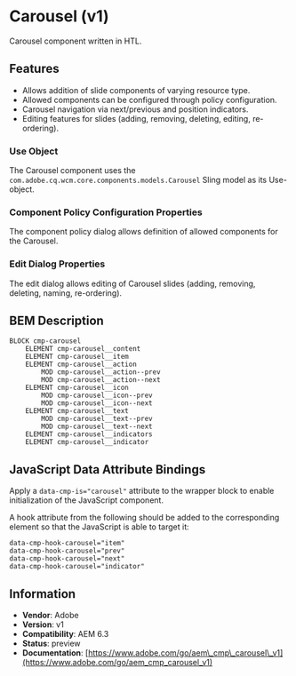 <!--
Copyright 2018 Adobe Systems Incorporated

Licensed under the Apache License, Version 2.0 (the "License");
you may not use this file except in compliance with the License.
You may obtain a copy of the License at

    http://www.apache.org/licenses/LICENSE-2.0

Unless required by applicable law or agreed to in writing, software
distributed under the License is distributed on an "AS IS" BASIS,
WITHOUT WARRANTIES OR CONDITIONS OF ANY KIND, either express or implied.
See the License for the specific language governing permissions and
limitations under the License.
-->
Carousel (v1)
====
Carousel component written in HTL.

## Features

* Allows addition of slide components of varying resource type.
* Allowed components can be configured through policy configuration.
* Carousel navigation via next/previous and position indicators.
* Editing features for slides (adding, removing, deleting, editing, re-ordering).

### Use Object
The Carousel component uses the `com.adobe.cq.wcm.core.components.models.Carousel` Sling model as its Use-object.

### Component Policy Configuration Properties
The component policy dialog allows definition of allowed components for the Carousel.

### Edit Dialog Properties
The edit dialog allows editing of Carousel slides (adding, removing, deleting, naming, re-ordering).

## BEM Description
```
BLOCK cmp-carousel
    ELEMENT cmp-carousel__content
    ELEMENT cmp-carousel__item
    ELEMENT cmp-carousel__action
        MOD cmp-carousel__action--prev
        MOD cmp-carousel__action--next
    ELEMENT cmp-carousel__icon
        MOD cmp-carousel__icon--prev
        MOD cmp-carousel__icon--next
    ELEMENT cmp-carousel__text
        MOD cmp-carousel__text--prev
        MOD cmp-carousel__text--next
    ELEMENT cmp-carousel__indicators
    ELEMENT cmp-carousel__indicator
```

## JavaScript Data Attribute Bindings
Apply a `data-cmp-is="carousel"` attribute to the wrapper block to enable initialization of the JavaScript component.

A hook attribute from the following should be added to the corresponding element so that the JavaScript is able to target it:

```
data-cmp-hook-carousel="item"
data-cmp-hook-carousel="prev"
data-cmp-hook-carousel="next"
data-cmp-hook-carousel="indicator"
```

## Information
* **Vendor**: Adobe
* **Version**: v1
* **Compatibility**: AEM 6.3
* **Status**: preview
* **Documentation**: [https://www.adobe.com/go/aem\_cmp\_carousel\_v1](https://www.adobe.com/go/aem_cmp_carousel_v1)

